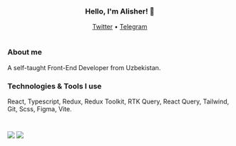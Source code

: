 <h3 align="center"> Hello, I'm Alisher! 👋</h3>

<p align="center">
  <a href="https://twitter.com">Twitter</a> •
  <a href="https://t.me/imaguine">Telegram</a>
</p>

#

### About me
A self-taught Front-End Developer from Uzbekistan.

### Technologies & Tools I use
React, Typescript, Redux, Redux Toolkit, RTK Query, React Query, Tailwind, Git, Scss, Figma, Vite.



#
<a href="https://www.buymeacoffee.com/yuksak" target="_blank" style="display: inline-block;">
  <img 
     src="https://img.shields.io/badge/Donate-Buy%20Me%20A%20Coffee-orange.svg?style=flat-square&logo=buymeacoffee" 
     align="center"
  />
</a>
<img src="https://komarev.com/ghpvc/?username=yuksak&&style=flat-square" align="center" />
<br />
